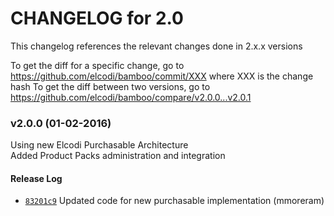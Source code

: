 CHANGELOG for 2.0
=================

This changelog references the relevant changes done in 2.x.x versions

To get the diff for a specific change, go to
https://github.com/elcodi/bamboo/commit/XXX where XXX is the change hash To
get the diff between two versions, go to
https://github.com/elcodi/bamboo/compare/v2.0.0...v2.0.1

### v2.0.0 (01-02-2016)

Using new Elcodi Purchasable Architecture  
Added Product Packs administration and integration

#### Release Log

* [`83201c9`](https://github.com/elcodi/bamboo/commit/83201c92aee4fb3b92c03e7c36d787197cf68a76) Updated code for new purchasable implementation (mmoreram)
